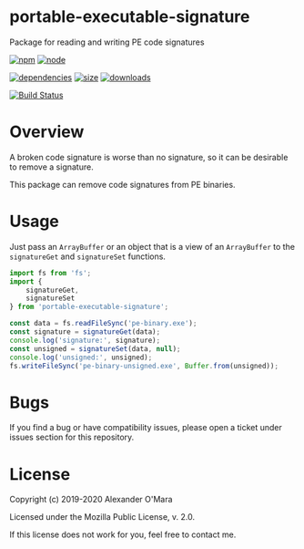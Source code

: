 # portable-executable-signature

Package for reading and writing PE code signatures

[![npm](https://img.shields.io/npm/v/portable-executable-signature.svg)](https://npmjs.com/package/portable-executable-signature)
[![node](https://img.shields.io/node/v/portable-executable-signature.svg)](https://nodejs.org)

[![dependencies](https://david-dm.org/AlexanderOMara/portable-executable-signature.svg)](https://david-dm.org/AlexanderOMara/portable-executable-signature)
[![size](https://packagephobia.now.sh/badge?p=portable-executable-signature)](https://packagephobia.now.sh/result?p=portable-executable-signature)
[![downloads](https://img.shields.io/npm/dm/portable-executable-signature.svg)](https://npmcharts.com/compare/portable-executable-signature?minimal=true)

[![Build Status](https://github.com/AlexanderOMara/portable-executable-signature/workflows/main/badge.svg?branch=master)](https://github.com/AlexanderOMara/portable-executable-signature/actions?query=workflow%3Amain+branch%3Amaster)


# Overview

A broken code signature is worse than no signature, so it can be desirable to remove a signature.

This package can remove code signatures from PE binaries.


# Usage

Just pass an `ArrayBuffer` or an object that is a view of an `ArrayBuffer` to the `signatureGet` and `signatureSet` functions.

```js
import fs from 'fs';
import {
	signatureGet,
	signatureSet
} from 'portable-executable-signature';

const data = fs.readFileSync('pe-binary.exe');
const signature = signatureGet(data);
console.log('signature:', signature);
const unsigned = signatureSet(data, null);
console.log('unsigned:', unsigned);
fs.writeFileSync('pe-binary-unsigned.exe', Buffer.from(unsigned));
```


# Bugs

If you find a bug or have compatibility issues, please open a ticket under issues section for this repository.


# License

Copyright (c) 2019-2020 Alexander O'Mara

Licensed under the Mozilla Public License, v. 2.0.

If this license does not work for you, feel free to contact me.
